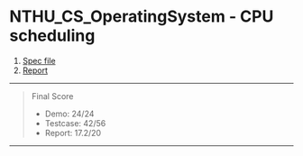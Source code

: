 # NTHU_CS_OperatingSystem - CPU scheduling
1. [Spec file](2024_MP3_spec.pdf)
2. [Report](MP3_report_26.pdf)

--------
> Final Score
> * Demo: 24/24
> * Testcase: 42/56
> * Report: 17.2/20
--------
